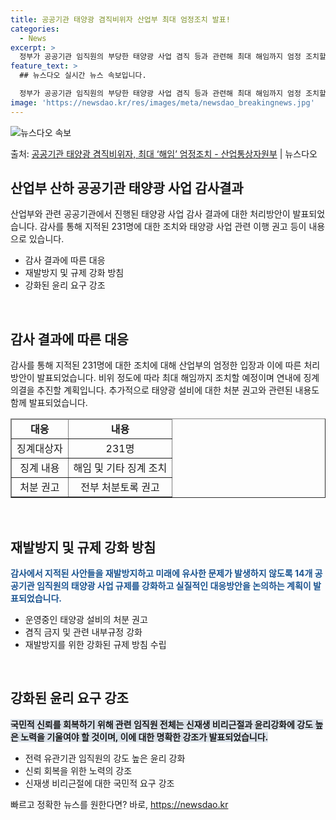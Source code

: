 ```yaml
---
title: 공공기관 태양광 겸직비위자 산업부 최대 엄정조치 발표!
categories:
  - News
excerpt: >
  정부가 공공기관 임직원의 부당한 태양광 사업 겸직 등과 관련해 최대 해임까지 엄정 조치할 방침이다. 산업통상…
feature_text: >
  ## 뉴스다오 실시간 뉴스 속보입니다.

  정부가 공공기관 임직원의 부당한 태양광 사업 겸직 등과 관련해 최대 해임까지 엄정 조치할 방침이다. 산업통상…
image: 'https://newsdao.kr/res/images/meta/newsdao_breakingnews.jpg'
---
```


![뉴스다오 속보](https://newsdao.kr/res/images/meta/newsdao_breakingnews.jpg)

<p>출처: <a href="https://newsdao.kr/2744" rel="dofollow">공공기관 태양광 겸직비위자, 최대 ‘해임’ 엄정조치 - 산업통상자원부</a> | 뉴스다오</p>

<h2 data-ke-size="size26">산업부 산하 공공기관 태양광 사업 감사결과</h2>
<p data-ke-size="size16">산업부와 관련 공공기관에서 진행된 태양광 사업 감사 결과에 대한 처리방안이 발표되었습니다. 감사를 통해 지적된 231명에 대한 조치와 태양광 사업 관련 이행 권고 등이 내용으로 있습니다.</p>
<ul>
  <li>감사 결과에 따른 대응</li>
  <li>재발방지 및 규제 강화 방침</li>
  <li>강화된 윤리 요구 강조</li>
</ul>
<p data-ke-size="size16">&nbsp;</p>

<h2 data-ke-size="size26">감사 결과에 따른 대응</h2>
<p data-ke-size="size16">감사를 통해 지적된 231명에 대한 조치에 대해 산업부의 엄정한 입장과 이에 따른 처리 방안이 발표되었습니다. 비위 정도에 따라 최대 해임까지 조치할 예정이며 연내에 징계 의결을 추진할 계획입니다. 추가적으로 태양광 설비에 대한 처분 권고와 관련된 내용도 함께 발표되었습니다.</p>
<table style="width: 100%;" border="1">
<thead>
<tr>
<td style="text-align: center; height: 17px;"><b>대응</b></td>
<td style="text-align: center; height: 17px;"><b>내용</b></td>
</tr>
</thead>
<tr>
<td style="text-align: center; height: 17px;">징계대상자</td>
<td style="text-align: center; height: 17px;">231명</td>
</tr>
<tr>
<td style="text-align: center; height: 17px;">징계 내용</td>
<td style="text-align: center; height: 17px;">해임 및 기타 징계 조치</td>
</tr>
<tr>
<td style="text-align: center; height: 17px;">처분 권고</td>
<td style="text-align: center; height: 17px;">전부 처분토록 권고</td>
</tr>
</table>
<p data-ke-size="size16">&nbsp;</p>

<h2 data-ke-size="size26">재발방지 및 규제 강화 방침</h2>
<p data-ke-size="size16"><b><span style="color: #1a5490;">감사에서 지적된 사안들을 재발방지하고 미래에 유사한 문제가 발생하지 않도록 14개 공공기관 임직원의 태양광 사업 규제를 강화하고 실질적인 대응방안을 논의하는 계획이 발표되었습니다.</span></b></p>
<ul>
  <li>운영중인 태양광 설비의 처분 권고</li>
  <li>겸직 금지 및 관련 내부규정 강화</li>
  <li>재발방지를 위한 강화된 규제 방침 수립</li>
</ul>
<p data-ke-size="size16">&nbsp;</p>

<h2 data-ke-size="size26">강화된 윤리 요구 강조</h2>
<p data-ke-size="size16"><b><span style="background-color: #21538527;">국민적 신뢰를 회복하기 위해 관련 임직원 전체는 신재생 비리근절과 윤리강화에 강도 높은 노력을 기울여야 할 것이며, 이에 대한 명확한 강조가 발표되었습니다.</span></b></p>
<ul>
  <li>전력 유관기관 임직원의 강도 높은 윤리 강화</li>
  <li>신뢰 회복을 위한 노력의 강조</li>
  <li>신재생 비리근절에 대한 국민적 요구 강조</li>
</ul> 

빠르고 정확한 뉴스를 원한다면? 바로, <a href="https://newsdao.kr" rel="dofollow">https://newsdao.kr</a>


    
